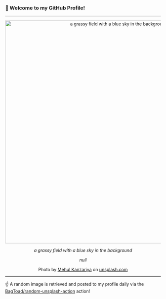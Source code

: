 ### 👋 Welcome to my GitHub Profile!

----

<div align="center">
  <img width="720" src="https://images.unsplash.com/photo-1702373749921-3ed85367c2ad?crop=entropy&cs=tinysrgb&fit=max&fm=jpg&ixid=M3w1NTI0OTR8MHwxfHJhbmRvbXx8fHx8fHx8fDE3NTQ1NDc0Nzd8&ixlib=rb-4.1.0&q=80&w=1080" alt="a grassy field with a blue sky in the background">
  
  <em>a grassy field with a blue sky in the background</em>
  
  <em>null</em>
  
  Photo by [Mehul Kanzariya](https://aculix.com) on [unsplash.com](https://unsplash.com/)
</div>

----

☝️ A random image is retrieved and posted to my profile daily via the [BagToad/random-unsplash-action](https://github.com/BagToad/random-unsplash-action) action!
